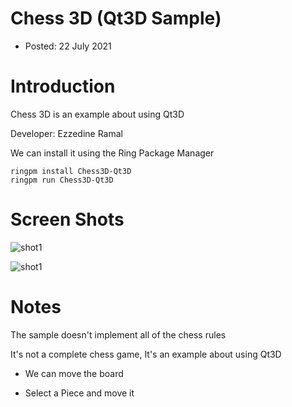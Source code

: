 Chess 3D (Qt3D Sample)
======================

* Posted: 22 July 2021

# Introduction 

Chess 3D is an example about using Qt3D 

Developer: Ezzedine Ramal

We can install it using the Ring Package Manager

	ringpm install Chess3D-Qt3D
	ringpm run Chess3D-Qt3D

# Screen Shots

![shot1](https://raw.githubusercontent.com/ring-lang/ring/master/marketing/chess3d/images/chess3dshot1.png)

![shot1](https://raw.githubusercontent.com/ring-lang/ring/master/marketing/chess3d/images/chess3dshot2.png)

# Notes

The sample doesn't implement all of the chess rules 

It's not a complete chess game, It's an example about using Qt3D

* We can move the board

* Select a Piece and move it